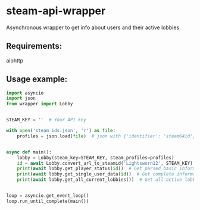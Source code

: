 # steam-api-wrapper
Asynchronous wrapper to get info about users and their active lobbies

## Requirements:
aiohttp

## Usage example: 

```py
import asyncio
import json
from wrapper import Lobby


STEAM_KEY = ''  # Your API key

with open('steam_ids.json', 'r') as file:
    profiles = json.load(file)  # json with {'identifier': 'steam64id'} structure


async def main():
    lobby = Lobby(steam_key=STEAM_KEY, steam_profiles=profiles)
    id = await Lobby.convert_url_to_steamid('Lightsworn12', STEAM_KEY)  # Get the steam64 id necessary to use the wrapper
    print(await lobby.get_player_status(id))  # Get parsed basic information about a user
    print(await lobby.get_single_user_data(id))  # Get complete information about a user
    print(await lobby.get_all_current_lobbies())  # Get all active lobbies/rooms using the profiles dict


loop = asyncio.get_event_loop()
loop.run_until_complete(main())
```
